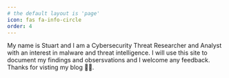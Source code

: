 ```yaml
---
# the default layout is 'page'
icon: fas fa-info-circle
order: 4
---
```


My name is Stuart and I am a Cybersecurity Threat Researcher and Analyst with an interest in malware and threat intelligence. I will use this site to document my findings and obsersvations and I welcome any feedback. Thanks for visting my blog 🙏🏼.
